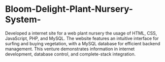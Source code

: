 # Bloom-Delight-Plant-Nursery-System-
Developed a internet site for a web plant nursery the usage of HTML, CSS, JavaScript, PHP, and MySQL. The website features an intuitive interface for surfing and buying vegetation, with a MySQL database for efficient backend management. This venture demonstrates information in internet development, database control, and complete-stack integration. 
